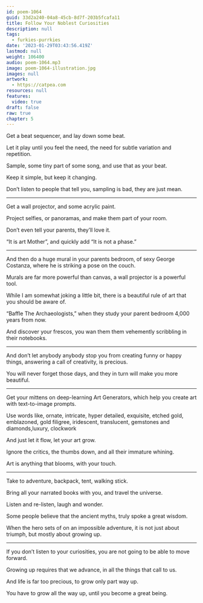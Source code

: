 ```yaml
---
id: poem-1064
guid: 33d2a240-04a8-45cb-8d7f-203b5fcafa11
title: Follow Your Noblest Curiosities
description: null
tags:
  - furkies-purrkies
date: '2023-01-29T03:43:56.419Z'
lastmod: null
weight: 106400
audio: poem-1064.mp3
image: poem-1064-illustration.jpg
images: null
artwork:
  - https://catpea.com
resources: null
features:
  video: true
draft: false
raw: true
chapter: 5
---
```


Get a beat sequencer,
and lay down some beat.

Let it play until you feel the need,
the need for subtle variation and repetition.

Sample, some tiny part of some song,
and use that as your beat.

Keep it simple,
but keep it changing.

Don’t listen to people that tell you,
sampling is bad, they are just mean.

---

Get a wall projector,
and some acrylic paint.

Project selfies, or panoramas,
and make them part of your room.

Don’t even tell your parents,
they’ll love it.

“It is art Mother”,
and quickly add “It is not a phase.”

---

And then do a huge mural in your parents bedroom,
of sexy George Costanza, where he is striking a pose on the couch.

Murals are far more powerful than canvas,
a wall projector is a powerful tool.

While I am somewhat joking a little bit,
there is a beautiful rule of art that you should be aware of.

“Baffle The Archaeologists,”
when they study your parent bedroom 4,000 years from now.

And discover your frescos,
you wan them them vehemently scribbling in their notebooks.

---

And don’t let anybody anybody stop you from creating funny or happy things,
answering a call of creativity, is precious.

You will never forget those days,
and they in turn will make you more beautiful.

---

Get your mittens on deep-learning Art Generators,
which help you create art with text-to-image prompts.

Use words like, ornate, intricate, hyper detailed, exquisite, etched gold,
emblazoned, gold filigree, iridescent, translucent, gemstones and diamonds,luxury, clockwork

And just let it flow,
let your art grow.

Ignore the critics, the thumbs down,
and all their immature whining.

Art is anything that blooms,
with your touch.

---

Take to adventure,
backpack, tent, walking stick.

Bring all your narrated books with you,
and travel the universe.

Listen and re-listen,
laugh and wonder.

Some people believe that the ancient myths,
truly spoke a great wisdom.

When the hero sets of on an impossible adventure,
it is not just about triumph, but mostly about growing up.

---

If you don’t listen to your curiosities,
you are not going to be able to move forward.

Growing up requires that we advance,
in all the things that call to us.

And life is far too precious,
to grow only part way up.

You have to grow all the way up,
until you become a great being.
